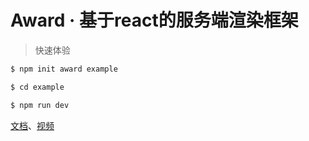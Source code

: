 # Award · 基于react的服务端渲染框架

> 快速体验

```sh
$ npm init award example

$ cd example

$ npm run dev
```

[文档](http://ximalayacloud.github.io/award/docs/basic/intro/)、[视频](https://www.bilibili.com/video/av82146266)